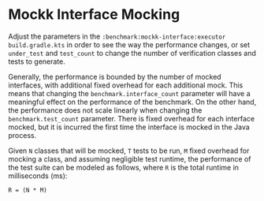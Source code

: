 # Mockk Interface Mocking

Adjust the parameters in the `:benchmark:mockk-interface:executor` `build.gradle.kts` in order to
see the way the performance changes, or set `under_test` and `test_count` to change the number of
verification classes and tests to generate.

Generally, the performance is bounded by the number of mocked interfaces, with additional fixed
overhead for each additional mock. This means that changing the `benchmark.interface_count`
parameter will have a meaningful effect on the performance of the benchmark. On the other hand, the
performance does not scale linearly when changing the `benchmark.test_count` parameter. There is
fixed overhead for each interface mocked, but it is incurred the first time the interface is mocked
in the Java process.

Given `N` classes that will be mocked, `T` tests to be run, `M` fixed overhead for mocking a class,
and assuming negligible test runtime, the performance of the test suite can be modeled as follows,
where `R` is the total runtime in milliseconds (ms):

```
R = (N * M)
```
